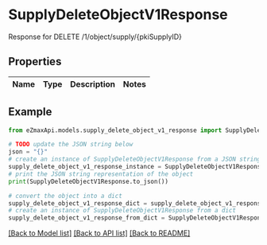 # SupplyDeleteObjectV1Response

Response for DELETE /1/object/supply/{pkiSupplyID}

## Properties

Name | Type | Description | Notes
------------ | ------------- | ------------- | -------------

## Example

```python
from eZmaxApi.models.supply_delete_object_v1_response import SupplyDeleteObjectV1Response

# TODO update the JSON string below
json = "{}"
# create an instance of SupplyDeleteObjectV1Response from a JSON string
supply_delete_object_v1_response_instance = SupplyDeleteObjectV1Response.from_json(json)
# print the JSON string representation of the object
print(SupplyDeleteObjectV1Response.to_json())

# convert the object into a dict
supply_delete_object_v1_response_dict = supply_delete_object_v1_response_instance.to_dict()
# create an instance of SupplyDeleteObjectV1Response from a dict
supply_delete_object_v1_response_from_dict = SupplyDeleteObjectV1Response.from_dict(supply_delete_object_v1_response_dict)
```
[[Back to Model list]](../README.md#documentation-for-models) [[Back to API list]](../README.md#documentation-for-api-endpoints) [[Back to README]](../README.md)


